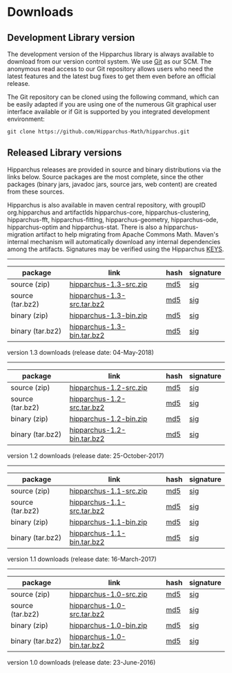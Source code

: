 # Downloads

<!--
 Licensed to the Hipparchus project under one or more
 contributor license agreements.  See the NOTICE file distributed with
 this work for additional information regarding copyright ownership.
 The Hipparchus project licenses this file to You under the Apache License, Version 2.0
 (the "License"); you may not use this file except in compliance with
 the License.  You may obtain a copy of the License at

      http://www.apache.org/licenses/LICENSE-2.0

 Unless required by applicable law or agreed to in writing, software
 distributed under the License is distributed on an "AS IS" BASIS,
 WITHOUT WARRANTIES OR CONDITIONS OF ANY KIND, either express or implied.
 See the License for the specific language governing permissions and
 limitations under the License.
-->
## Development Library version

The development version of the Hipparchus library is always available to
download from our version control system. We use [Git](http://git-scm.com/)
as our SCM. The anonymous read access to our Git repository  allows users who
need the latest features and the latest bug fixes to get them even before an
official release.

The Git repository can be cloned using the following command, which can
be easily adapted if you are using one of the numerous Git graphical
user interface available or if Git is supported by you integrated
development environment:

    git clone https://github.com/Hipparchus-Math/hipparchus.git

## Released Library versions

Hipparchus releases are provided in source and binary distributions via the links below.  Source packages are the most complete, since the other packages (binary jars, javadoc jars, source jars, web content) are created from these sources.

Hipparchus is also available in maven central repository, with groupID org.hipparchus and artifactIds hipparchus-core,
hipparchus-clustering, hipparchus-fft, hipparchus-fitting, hipparchus-geometry, hipparchus-ode, hipparchus-optim and hipparchus-stat. There is also a hipparchus-migration artifact to help migrating from Apache Commons Math.
Maven's internal mechanism will automatically download any internal dependencies among the artifacts.  Signatures may be verified using the Hipparchus [KEYS](http://www.hipparchus.org/KEYS).

---

|     package       |                                  link                                                     | hash | signature |
|-------------------|-------------------------------------------------------------------------------------------|------|-----------|
|  source (zip)     | [hipparchus-1.3-src.zip](downloads/hipparchus-1.3-src.zip) | [md5](downloads/hipparchus-1.3-src.zip.md5)| [sig](downloads/hipparchus-1.3-src.zip.asc)|
|  source (tar.bz2) | [hipparchus-1.3-src.tar.bz2](downloads/hipparchus-1.3-src.tar.bz2) | [md5](downloads/hipparchus-1.3-src.tar.bz2.md5) | [sig](downloads/hipparchus-1.3-src.tar.bz2.asc)|
|  binary (zip)     | [hipparchus-1.3-bin.zip](downloads/hipparchus-1.3-bin.zip)| [md5](downloads/hipparchus-1.3-bin.zip.md5) | [sig](downloads/hipparchus-1.3-bin.zip.asc)|
|  binary (tar.bz2) | [hipparchus-1.3-bin.tar.bz2](downloads/hipparchus-1.3-bin.tar.bz2) | [md5](downloads/hipparchus-1.3-bin.tar.bz2.md5) | [sig](downloads/hipparchus-1.3-bin.tar.bz2.asc)
version 1.3 downloads (release date: 04-May-2018)

---

|     package       |                                  link                                                     | hash | signature |
|-------------------|-------------------------------------------------------------------------------------------|------|-----------|
|  source (zip)     | [hipparchus-1.2-src.zip](downloads/hipparchus-1.2-src.zip) | [md5](downloads/hipparchus-1.2-src.zip.md5)| [sig](downloads/hipparchus-1.2-src.zip.asc)|
|  source (tar.bz2) | [hipparchus-1.2-src.tar.bz2](downloads/hipparchus-1.2-src.tar.bz2) | [md5](downloads/hipparchus-1.2-src.tar.bz2.md5) | [sig](downloads/hipparchus-1.2-src.tar.bz2.asc)|
|  binary (zip)     | [hipparchus-1.2-bin.zip](downloads/hipparchus-1.2-bin.zip)| [md5](downloads/hipparchus-1.2-bin.zip.md5) | [sig](downloads/hipparchus-1.2-bin.zip.asc)|
|  binary (tar.bz2) | [hipparchus-1.2-bin.tar.bz2](downloads/hipparchus-1.2-bin.tar.bz2) | [md5](downloads/hipparchus-1.2-bin.tar.bz2.md5) | [sig](downloads/hipparchus-1.2-bin.tar.bz2.asc)
version 1.2 downloads (release date: 25-October-2017)

---

|     package       |                                  link                                                     | hash | signature |
|-------------------|-------------------------------------------------------------------------------------------|------|-----------|
|  source (zip)     | [hipparchus-1.1-src.zip](downloads/hipparchus-1.1-src.zip) | [md5](downloads/hipparchus-1.1-src.zip.md5)| [sig](downloads/hipparchus-1.1-src.zip.asc)|
|  source (tar.bz2) | [hipparchus-1.1-src.tar.bz2](downloads/hipparchus-1.1-src.tar.bz2) | [md5](downloads/hipparchus-1.1-src.tar.bz2.md5) | [sig](downloads/hipparchus-1.1-src.tar.bz2.asc)|
|  binary (zip)     | [hipparchus-1.1-bin.zip](downloads/hipparchus-1.1-bin.zip)| [md5](downloads/hipparchus-1.1-bin.zip.md5) | [sig](downloads/hipparchus-1.1-bin.zip.asc)|
|  binary (tar.bz2) | [hipparchus-1.1-bin.tar.bz2](downloads/hipparchus-1.1-bin.tar.bz2) | [md5](downloads/hipparchus-1.1-bin.tar.bz2.md5) | [sig](downloads/hipparchus-1.1-bin.tar.bz2.asc)
version 1.1 downloads (release date: 16-March-2017)

---

|     package       |                                  link                                                     | hash | signature |
|-------------------|-------------------------------------------------------------------------------------------|------|-----------|
|  source (zip)     | [hipparchus-1.0-src.zip](downloads/hipparchus-1.0-src.zip) | [md5](downloads/hipparchus-1.0-src.zip.md5)| [sig](downloads/hipparchus-1.0-src.zip.asc)|
|  source (tar.bz2) | [hipparchus-1.0-src.tar.bz2](downloads/hipparchus-1.0-src.tar.bz2) | [md5](downloads/hipparchus-1.0-src.tar.bz2.md5) | [sig](downloads/hipparchus-1.0-src.tar.bz2.asc)|
|  binary (zip)     | [hipparchus-1.0-bin.zip](downloads/hipparchus-1.0-bin.zip)| [md5](downloads/hipparchus-1.0-bin.zip.md5) | [sig](downloads/hipparchus-1.0-bin.zip.asc)|
|  binary (tar.bz2) | [hipparchus-1.0-bin.tar.bz2](downloads/hipparchus-1.0-bin.tar.bz2) | [md5](downloads/hipparchus-1.0-bin.tar.bz2.md5) | [sig](downloads/hipparchus-1.0-bin.tar.bz2.asc)
version 1.0 downloads (release date: 23-June-2016)
